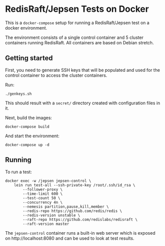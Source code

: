 # RedisRaft/Jepsen Tests on Docker

This is a `docker-compose` setup for running a RedisRaft/Jepsen test on a docker
environment.

The environment consists of a single control container and 5 cluster containers
running RedisRaft. All containers are based on Debian stretch.

## Getting started

First, you need to generate SSH keys that will be populated and used for the
control container to access the cluster containers.

Run:

    ./genkeys.sh

This should result with a `secret/` directory created with configuration files
in it.

Next, build the images:

    docker-compose build

And start the environment:

    docker-compose up -d

## Running

To run a test:

    docker exec -w /jepsen jepsen-control \
        lein run test-all --ssh-private-key /root/.ssh/id_rsa \
            --follower-proxy \
            --time-limit 600 \
            --test-count 50 \
            --concurrency 4n \
            --nemesis partition,pause,kill,member \
            --redis-repo https://github.com/redis/redis \
            --redis-version unstable \
            --raft-repo https://github.com/redislabs/redisraft \
            --raft-version master

The `jepsen-control` container runs a built-in web server which is exposed on
http://localhost:8080 and can be used to look at test results.
